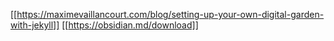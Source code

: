 
[[https://maximevaillancourt.com/blog/setting-up-your-own-digital-garden-with-jekyll]]
[[https://obsidian.md/download]]
